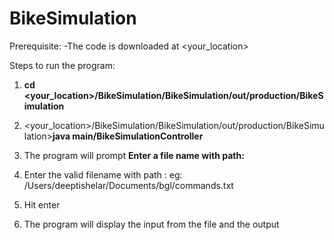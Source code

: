 # BikeSimulation
Prerequisite:
-The code is downloaded at <your_location>

Steps to run the program:
1. **cd <your_location>/BikeSimulation/BikeSimulation/out/production/BikeSimulation**

2. <your_location>/BikeSimulation/BikeSimulation/out/production/BikeSimulation>**java main/BikeSimulationController**

3. The program will prompt **Enter a file name with path:**

4. Enter the valid filename with path : eg: /Users/deeptishelar/Documents/bgl/commands.txt

5. Hit enter

6. The program will display the input from the file and the output



